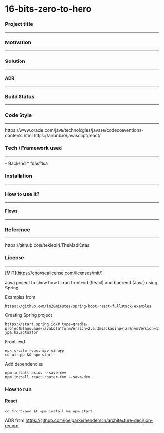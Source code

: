 # 16-bits-zero-to-hero

### Project title
<hr>

### Motivation
<hr>

### Solution
<hr>

#### ADR
<hr>


### Build Status
<hr>

### Code Style
<hr>
https://www.oracle.com/java/technologies/javase/codeconventions-contents.html
https://airbnb.io/javascript/react/

### Tech / Framework used
<hr>
- Backend
* fdasfdsa

### Installation
<hr>

### How to use it?
<hr>

#### Flows
<hr>

### Reference
<hr>
https://github.com/tekiegirl/TheMadKatas

### License
<hr>
[MIT](https://choosealicense.com/licenses/mit/)

Java project to show how to run frontend (React) and backend (Java) using Spring

Examples from

``
https://github.com/in28minutes/spring-boot-react-fullstack-examples
``

Creating Spring project
```
https://start.spring.io/#!type=gradle-project&language=java&platformVersion=2.6.3&packaging=jar&jvmVersion=11&groupId=com.costa.luiz&artifactId=zero2hero&name=zero2hero&description=Demo%20project&packageName=com.costa.luiz.zero2hero&dependencies=lombok,web,data-jpa,h2,actuator
```


Front-end
```
npx create-react-app ui-app
cd ui-app && npm start
```

Add dependencies
``` 
npm install axios --save-dev
npm install react-router-dom --save-dev
```

### How to run
#### React
```
cd front-end && npm install && npm start
```

ADR from https://github.com/joelparkerhenderson/architecture-decision-record